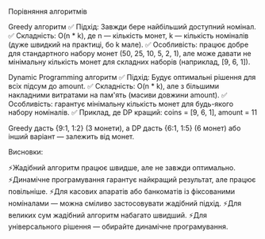 Порівняння алгоритмів

Greedy алгоритм
✅ Підхід: Завжди бере найбільший доступний номінал.
✅ Складність: O(n \* k), де n — кількість монет, k — кількість номіналів (дуже швидкий на практиці, бо k мале).
✅ Особливість: працює добре для стандартного набору монет (50, 25, 10, 5, 2, 1), але може давати не мінімальну кількість монет для складних наборів (наприклад, [9, 6, 1]).

Dynamic Programming алгоритм
✅ Підхід: Будує оптимальні рішення для всіх підсум до amount.
✅ Складність: O(n \* k), але з більшими накладними витратами на пам'ять (масиви довжини amount).
✅ Особливість: гарантує мінімальну кількість монет для будь-якого набору номіналів.
✅ Приклад, де DP кращий: coins = [9, 6, 1], amount = 11

Greedy дасть {9:1, 1:2} (3 монети), а DP дасть {6:1, 1:5} (6 монет) або інший варіант — залежить від монет.

Висновки:

⚡Жадібний алгоритм працює швидше, але не завжди оптимально.
⚡Динамічне програмування гарантує найкращий результат, але працює повільніше.
⚡Для касових апаратів або банкоматів із фіксованими номіналами — можна сміливо застосовувати жадібний підхід.
⚡Для великих сум жадібний алгоритм набагато швидший.
⚡Для універсального рішення — обирайте динамічне програмування.
